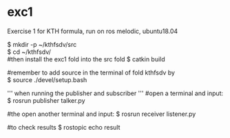# exc1
Exercise 1 for KTH formula, run on ros melodic, ubuntu18.04

$ mkdir -p ~/kthfsdv/src <br>
$ cd ~/kthfsdv/ <br>
#then install the exc1 fold into the src fold
$ catkin build <br>

#remember to add source in the terminal of fold kthfsdv by
<br>
$ source ./devel/setup.bash

'''
when running the publisher and subscriber
'''
#open a terminal and input:
$ rosrun publisher talker.py

#the open another terminal and input:
$ rosrun receiver listener.py

#to check results
$ rostopic echo result
